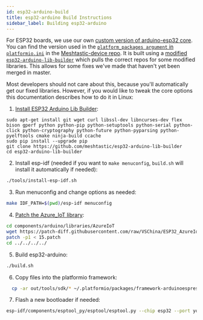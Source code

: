 ```yaml
---
id: esp32-arduino-build
title: esp32-arduino Build Instructions
sidebar_label: Building esp32-arduino
---
```


For ESP32 boards, we use our own [custom version of arduino-esp32 core](https://github.com/meshtastic/arduino-esp32). You can find the version used in the [`platform_packages argument` in `platformio.ini`](https://github.com/meshtastic/Meshtastic-device/blob/51646f28eccf0de461ecac7d771e1a39ef33ff43/platformio.ini#L119-L120) in the [Meshtastic-device repo](https://github.com/meshtastic/Meshtastic-device). It is built using a [modified `esp32-arduino-lib-builder`](https://github.com/meshtastic/esp32-arduino-lib-builder) which pulls the correct repos for some modified libraries. This allows for some fixes we've made that haven't yet been merged in master.

Most developers should not care about this, because you'll automatically get our fixed libraries. However, if you would like to tweak the core options this documentation describes how to do it in Linux:

1. [Install ESP32 Arduino Lib Builder](https://github.com/meshtastic/esp32-arduino-lib-builder/blob/master/README.md):

```console
sudo apt-get install git wget curl libssl-dev libncurses-dev flex bison gperf python python-pip python-setuptools python-serial python-click python-cryptography python-future python-pyparsing python-pyelftools cmake ninja-build ccache
sudo pip install --upgrade pip
git clone https://github.com/meshtastic/esp32-arduino-lib-builder
cd esp32-arduino-lib-builder
```
2. Install esp-idf (needed if you want to `make menuconfig`, `build.sh` will install it automatically if needed):

```bash
./tools/install-esp-idf.sh
``` 

3. Run menuconfig and change options as needed:

```bash
make IDF_PATH=$(pwd)/esp-idf menuconfig
```

4. [Patch the Azure_IoT library](https://github.com/VSChina/ESP32_AzureIoT_Arduino/pull/15):

```bash
cd components/arduino/libraries/AzureIoT
wget https://patch-diff.githubusercontent.com/raw/VSChina/ESP32_AzureIoT_Arduino/pull/15.patch 
patch -p1 < 15.patch
cd ../../../../
```

5. Build esp32-arduino:

```bash
./build.sh
```

6. Copy files into the platformio framework:

```bash
  cp -ar out/tools/sdk/* ~/.platformio/packages/framework-arduinoespressif32/tools/sdk
```

7. Flash a new bootloader if needed:
 
```bash
esp-idf/components/esptool_py/esptool/esptool.py --chip esp32 --port your_port --baud 921600 --before default_reset --after hard_reset write_flash -z --flash_mode dout --flash_freq 40m --flash_size detect 0x1000 build/bootloader/bootloader.bin
```
